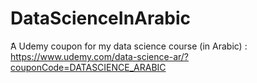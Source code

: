 # DataScienceInArabic

ََA Udemy coupon for my data science course (in Arabic) :
https://www.udemy.com/data-science-ar/?couponCode=DATASCIENCE_ARABIC
